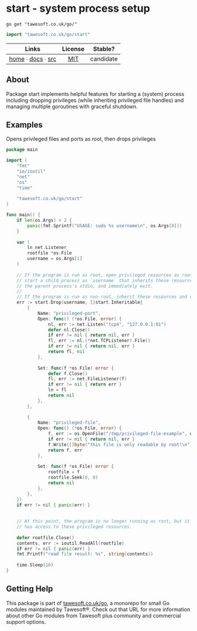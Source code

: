 # start - system process setup

```shell script
go get "tawesoft.co.uk/go/"
```

```go
import "tawesoft.co.uk/go/start"
```

|  Links  | License | Stable? |
|:-------:|:-------:|:-------:|
| [home][home_start] ∙ [docs][docs_start] ∙ [src][src_start] | [MIT][copy_start] | candidate |

[home_start]: https://tawesoft.co.uk/go/start
[src_start]:  https://github.com/tawesoft/go/tree/master/start
[docs_start]: https://godoc.org/tawesoft.co.uk/go/start
[copy_start]: https://github.com/tawesoft/go/tree/master/start/LICENSE.txt

## About

Package start implements helpful features for starting a (system) process
including dropping privileges (while inheriting privileged file handles) and
managing multiple goroutines with graceful shutdown.


## Examples


Opens privileged files and ports as root, then drops privileges
```go
package main

import (
    "fmt"
    "io/ioutil"
    "net"
    "os"
    "time"
    
    "tawesoft.co.uk/go/start"
)

func main() {
    if len(os.Args) < 2 {
        panic(fmt.Sprintf("USAGE: sudo %s username\n", os.Args[0]))
    }
    
    var (
        ln net.Listener
        rootfile *os.File
        username = os.Args[1]
    )
    
    // If the program is run as root, open privileged resources as root, then
    // start a child process as `username` that inherits these resources and
    // the parent process's stdio, and immediately exit.
    //
    // If the program is run as non-root, inherit these resources and continue.
    err := start.Drop(username, []start.Inheritable{
        {
            Name: "privileged-port",
            Open: func() (*os.File, error) {
                nl, err := net.Listen("tcp4", "127.0.0.1:81")
                defer nl.Close()
                if err != nil { return nil, err }
                fl, err := nl.(*net.TCPListener).File()
                if err != nil { return nil, err }
                return fl, nil
            },
            
            Set: func(f *os.File) error {
                defer f.Close()
                fl, err := net.FileListener(f)
                if err != nil { return err }
                ln = fl
                return nil
            },
        },
        
        {
            Name: "privileged-file",
            Open: func() (*os.File, error) {
                f, err := os.OpenFile("/tmp/privileged-file-example", os.O_RDWR|os.O_CREATE, 0600)
                if err != nil { return nil, err }
                f.Write([]byte("this file is only readable by root!\n"))
                return f, err
            },
        
            Set: func(f *os.File) error {
                rootfile = f
                rootfile.Seek(0, 0)
                return nil
            },
        },
    })
    if err != nil { panic(err) }
    
    
    // At this point, the program is no longer running as root, but it still
    // has access to these privileged resources.
    
    defer rootfile.Close()
    contents, err := ioutil.ReadAll(rootfile)
    if err != nil { panic(err) }
    fmt.Printf("read file result: %s", string(contents))
    
    time.Sleep(10)
}
```

## Getting Help

This package is part of [tawesoft.co.uk/go](https://www.tawesoft.co.uk/go),
a monorepo for small Go modules maintained by Tawesoft®.
Check out that URL for more information about other Go modules from
Tawesoft plus community and commercial support options.